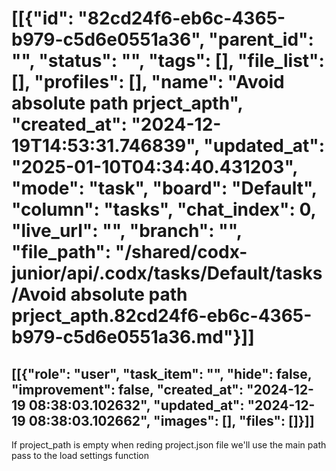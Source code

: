 # [[{"id": "82cd24f6-eb6c-4365-b979-c5d6e0551a36", "parent_id": "", "status": "", "tags": [], "file_list": [], "profiles": [], "name": "Avoid absolute path prject_apth", "created_at": "2024-12-19T14:53:31.746839", "updated_at": "2025-01-10T04:34:40.431203", "mode": "task", "board": "Default", "column": "tasks", "chat_index": 0, "live_url": "", "branch": "", "file_path": "/shared/codx-junior/api/.codx/tasks/Default/tasks/Avoid absolute path prject_apth.82cd24f6-eb6c-4365-b979-c5d6e0551a36.md"}]]
## [[{"role": "user", "task_item": "", "hide": false, "improvement": false, "created_at": "2024-12-19 08:38:03.102632", "updated_at": "2024-12-19 08:38:03.102662", "images": [], "files": []}]]
If project_path is empty when reding project.json file we'll use the main path pass to the load settings function